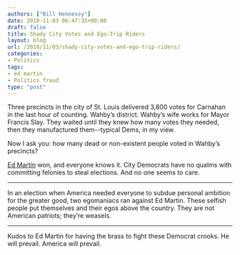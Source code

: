 ```yaml
---
authors: ["Bill Hennessy"]
date: 2010-11-03 06:47:35+00:00
draft: false
title: Shady City Votes and Ego-Trip Riders
layout: blog
url: /2010/11/03/shady-city-votes-and-ego-trip-riders/
categories:
- Politics
tags:
- ed martin
- Politics fraud
type: "post"
---
```


Three precincts in the city of St. Louis delivered 3,800 votes for Carnahan in the last hour of counting. Wahby’s district. Wahby’s wife works for Mayor Francis Slay. They waited until they knew how many votes they needed, then they manufactured them--typical Dems, in my view.

 

Now I ask you: how many dead or non-existent people voted in Wahby’s precincts?

 

[Ed Martin](https://edmartinforcongress.com/) won, and everyone knows it. City Democrats have no qualms with committing felonies to steal elections. And no one seems to care.

 

***

 

In an election when America needed everyone to subdue personal ambition for the greater good, two egomaniacs ran against Ed Martin. These selfish people put themselves and their egos above the country. They are not American patriots; they’re weasels.

 

***

 

Kudos to Ed Martin for having the brass to fight these Democrat crooks. He will prevail. America will prevail.
